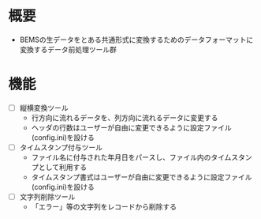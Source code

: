 # 概要
- BEMSの生データをとある共通形式に変換するためのデータフォーマットに変換するデータ前処理ツール群


# 機能
-[ ] 縦横変換ツール  
    - 行方向に流れるデータを、列方向に流れるデータに変更する  
    - ヘッダの行数はユーザーが自由に変更できるように設定ファイル(config.ini)を設ける  
-[ ] タイムスタンプ付与ツール  
    - ファイル名に付与された年月日をパースし、ファイル内のタイムスタンプとして利用する  
    - タイムスタンプ書式はユーザーが自由に変更できるように設定ファイル(config.ini)を設ける  
-[ ] 文字列削除ツール  
    - 「エラー」等の文字列をレコードから削除する  